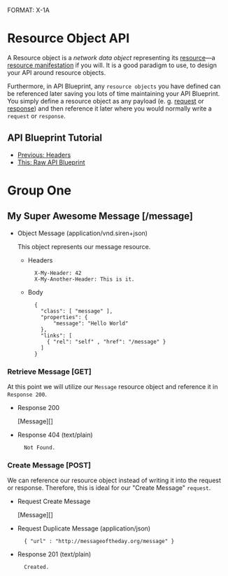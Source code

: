 FORMAT: X-1A

# Resource Object API
A Resource object is a *network data object* representing its [resource](http://www.w3.org/TR/di-gloss/#def-resource)—a [resource manifestation](http://www.w3.org/TR/di-gloss/#def-resource-manifestation) if you will. It is a good paradigm to use, to design your API around resource objects.

Furthermore, in API Blueprint, any `resource objects` you have defined can be referenced later saving you lots of time maintaining your API Blueprint. You simply define a resource object as any payload (e. g. [request](https://github.com/apiaryio/api-blueprint/blob/master/examples/6.%20Requests.md) or [response](https://github.com/apiaryio/api-blueprint/blob/master/examples/5.%20Responses.md)) and then reference it later where you would normally write a `request` or `response`.

## API Blueprint Tutorial
+ [Previous: Headers](https://github.com/apiaryio/api-blueprint/blob/master/examples/7.%20Headers.md)
+ [This: Raw API Blueprint](https://raw.github.com/apiaryio/api-blueprint/master/examples/8.%20Resource%20Object.md)

# Group One

## My Super Awesome Message [/message]

+ Object Message (application/vnd.siren+json)
  
  This object represents our message resource.

    + Headers

            X-My-Header: 42
            X-My-Another-Header: This is it.

    + Body

            {
              "class": [ "message" ],
              "properties": { 
                  "message": "Hello World" 
              },
              "links": [
                { "rel": "self" , "href": "/message" }
              ]
            }
    
### Retrieve Message [GET]
At this point we will utilize our `Message` resource object and reference it in `Response 200`.

+ Response 200

    [Message][]

+ Response 404 (text/plain)

        Not Found.
        
### Create Message [POST]
We can reference our resource object instead of writing it into the request or response. Therefore, this is ideal for our "Create Message" `request`.

+ Request Create Message
  
    [Message][]

+ Request Duplicate Message (application/json)
    
        
        { "url" : "http://messageoftheday.org/message" }
        
+ Response 201 (text/plain)
        
        Created.
